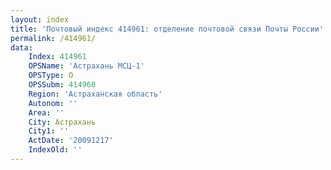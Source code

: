```yaml
---
layout: index
title: 'Почтовый индекс 414961: отделение почтовой связи Почты России'
permalink: /414961/
data:
    Index: 414961
    OPSName: 'Астрахань МСЦ-1'
    OPSType: О
    OPSSubm: 414960
    Region: 'Астраханская область'
    Autonom: ''
    Area: ''
    City: Астрахань
    City1: ''
    ActDate: '20091217'
    IndexOld: ''
---
```

